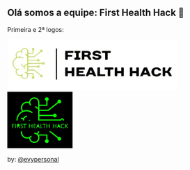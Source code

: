 ## Olá somos a equipe: First Health Hack 👋

Primeira e 2ª logos:

<img src="img.webp"> <img src="fhh.webp" width="150px">

by: <a href="https://github.com/evypersonal">@evypersonal</a>










<!--

**Here are some ideas to get you started:**

🙋‍♀️ A short introduction - what is your organization all about?
🌈 Contribution guidelines - how can the community get involved?
👩‍💻 Useful resources - where can the community find your docs? Is there anything else the community should know?
🍿 Fun facts - what does your team eat for breakfast?
🧙 Remember, you can do mighty things with the power of [Markdown](https://docs.github.com/github/writing-on-github/getting-started-with-writing-and-formatting-on-github/basic-writing-and-formatting-syntax)
-->
